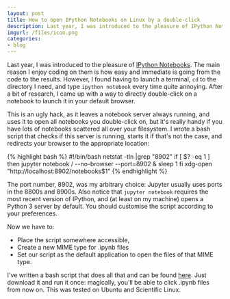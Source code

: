 ```yaml
---
layout: post
title: How to open IPython Notebooks on Linux by a double-click
description: Last year, I was introduced to the pleasure of IPython Notebooks.  The main reason I enjoy coding on them is how easy and immediate is going from the code to the results. However, I found having to launch a terminal, `cd` to the directory I need, and type `ipython notebook` every time quite annoying. After a bit of research, I came up with a way to directly double-click on a notebook to launch it in your default browser.
imgurl: /files/icon.png
categories:
- blog
---
```


Last year, I was introduced to the pleasure of [IPython Notebooks](http://http://jupyter.org/).  The main reason I enjoy coding on them is how easy and immediate is going from the code to the results. However, I found having to launch a terminal, `cd` to the directory I need, and type `ipython notebook` every time quite annoying. After a bit of research, I came up with a way to directly double-click on a notebook to launch it in your default browser.

This is an ugly hack, as it leaves a notebook server always running, and uses it to open all notebooks you double-click on, but it's really handy if you have lots of notebooks scattered all over your filesystem. I wrote a bash script that checks if this server is running, starts it if that's not the case, and redirects your browser to the appropriate location:

{% highlight bash %}
#!/bin/bash
netstat -tln |grep "8902"
if [ $? -eq 1 ]
then
jupyter notebook / --no-browser --port=8902 &
sleep 1
fi
xdg-open "http://localhost:8902/notebooks$1"
{% endhighlight %}

The port number, 8902, was my arbitrary choice: Jupyter usually uses ports in the 8800s and 8900s. Also notice that `jupyter notebook` requires the most recent version of IPython, and (at least on my machine) opens a Python 3 server by default. You should customise the script according to your preferences.

Now we have to:

- Place the script somewhere accessible,
- Create a new MIME type for .ipynb files
- Set our script as the default application to open the files of that MIME type.

I've written a bash script that does all that and can be found [here](/files/jupyter-launcher-setup.sh). Just download it and run it once: magically, you'll be able to click .ipynb files from now on. This was tested on Ubuntu and Scientific Linux.
